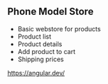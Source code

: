 ## Phone Model Store

- Basic webstore for products
- Product list
- Product details
- Add product to cart
- Shipping prices

https://angular.dev/